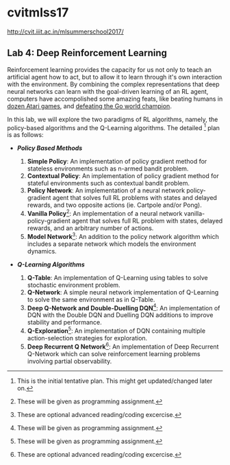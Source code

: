 # cvitmlss17
http://cvit.iiit.ac.in/mlsummerschool2017/

## Lab 4: Deep Reinforcement Learning
Reinforcement learning provides the capacity for us not only to teach an artificial agent how to act, but to allow it to learn through it's own interaction with the environment. By combining the complex representations that deep neural networks can learn with the goal-driven learning of an RL agent, computers have accompolished some amazing feats, like beating humans in [dozen Atari games](https://deepmind.com/research/dqn/), and [defeating the Go world champion](https://deepmind.com/research/alphago/).

In this lab, we will explore the two paradigms of RL algorithms, namely, the policy-based algorithms and the Q-Learning algorithms. The detailed [^1] plan is as follows:

+ **_Policy Based Methods_**
    1. **Simple Policy**: An implementation of policy gradient method for stateless environments such as n-armed bandit problem. 
    2. **Contextual Policy**: An implementation of policy gradient method for stateful environments such as contextual bandit problem.
    3. **Policy Network**: An implementation of a neural network policy-gradient agent that solves full RL problems with states and delayed rewards, and two opposite actions (ie. Cartpole and/or Pong).
    4. **Vanilla Policy**[^2]: An implementation of a neural network vanilla-policy-gradient agent that solves full RL problem with states, delayed rewards, and an arbitrary number of actions.
    5. **Model Network**[^3]: An addition to the policy network algorithm which includes a separate network which models the environment dynamics.

+ **_Q-Learning Algorithms_**
    1. **Q-Table**: An implementation of Q-Learning using tables to solve stochastic environment problem.
    2. **Q-Network**: A simple neural network implementation of Q-Learning to solve the same environment as in Q-Table.
    3. **Deep Q-Network and Double-Duelling DQN**[^2]: An implementation of DQN with the Double DQN and Duelling DQN additions to improve stability and performance.
    4. **Q-Exploration**[^2]: An implementation of DQN containing multiple action-selection strategies for exploration.
    5. **Deep Recurrent Q Network**[^3]: An implementation of Deep Recurrent Q-Network which can solve reinforcement learning problems involving partial observability.

[^1]: This is the initial tentative plan. This might get updated/changed later on.
[^2]: These will be given as programming assignment.
[^3]: These are optional advanced reading/coding excercise.

